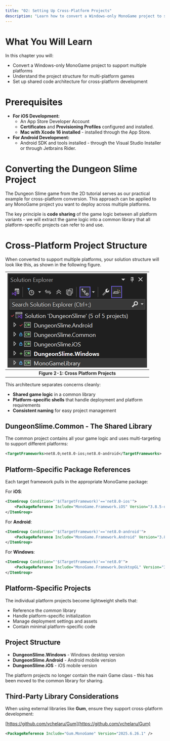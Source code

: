 ```yaml
---
title: "02: Setting Up Cross-Platform Projects"
description: "Learn how to convert a Windows-only MonoGame project to support iOS and Android platforms, creating a unified codebase for multi-platform deployment."
---
```


# What You Will Learn

In this chapter you will:
- Convert a Windows-only MonoGame project to support multiple platforms
- Understand the project structure for multi-platform games
- Set up shared code architecture for cross-platform development

# Prerequisites

- **For iOS Development:**
  - An App Store Developer Account
  - **Certificates** and **Provisioning Profiles** configured and installed.
  - **Mac with Xcode 16 installed** - installed through the App Store.
- **For Android Development:**
  - Android SDK and tools installed - through the Visual Studio Installer or through Jetbrains Rider.

# Converting the Dungeon Slime Project

The Dungeon Slime game from the 2D tutorial serves as our practical example for cross-platform conversion. This approach can be applied to any MonoGame project you want to deploy across multiple platforms.

The key principle is **code sharing** of the game logic between all platform variants - we will extract the game logic into a common library that all platform-specific projects can refer to and use.

# Cross-Platform Project Structure

When converted to support multiple platforms, your solution structure will look like this, as shown in the following figure.

| ![Figure 2-1: Cross Platform Projects](images/crossplatform_projects.png) |
| :----------------------------------------------------------------------------------------------------------------------------------------: |
|                       **Figure 2-1: Cross Platform Projects**                       |

This architecture separates concerns cleanly:
- **Shared game logic** in a common library
- **Platform-specific shells** that handle deployment and platform requirements
- **Consistent naming** for easy project management

## DungeonSlime.Common - The Shared Library

The common project contains all your game logic and uses multi-targeting to support different platforms:

```xml
<TargetFrameworks>net8.0;net8.0-ios;net8.0-android</TargetFrameworks>
```

## Platform-Specific Package References

Each target framework pulls in the appropriate MonoGame package:

For **iOS**:
```xml
<ItemGroup Condition="'$(TargetFramework)'=='net8.0-ios'">
    <PackageReference Include="MonoGame.Framework.iOS" Version="3.8.5-develop.6" />
</ItemGroup>
```

For **Android**:

```xml
<ItemGroup Condition="'$(TargetFramework)'=='net8.0-android'">
    <PackageReference Include="MonoGame.Framework.Android" Version="3.8.5-develop.6" />
</ItemGroup>
```

For **Windows**:

```xml
<ItemGroup Condition="'$(TargetFramework)'=='net8.0'">
    <PackageReference Include="MonoGame.Framework.DesktopGL" Version="3.8.5-develop.6" />
</ItemGroup>
```

## Platform-Specific Projects

The individual platform projects become lightweight shells that:

- Reference the _common_ library
- Handle platform-specific initialization
- Manage deployment settings and assets
- Contain minimal platform-specific code

## Project Structure

- **DungeonSlime.Windows** - Windows desktop version
- **DungeonSlime.Android** - Android mobile version
- **DungeonSlime.iOS** - iOS mobile version

The platform projects no longer contain the main Game class - this has been moved to the common library for sharing.

## Third-Party Library Considerations

When using external libraries like **Gum**, ensure they support cross-platform development:

[https://github.com/vchelaru/Gum](https://github.com/vchelaru/Gum)

```xml
<PackageReference Include="Gum.MonoGame" Version="2025.6.26.1" />
```
